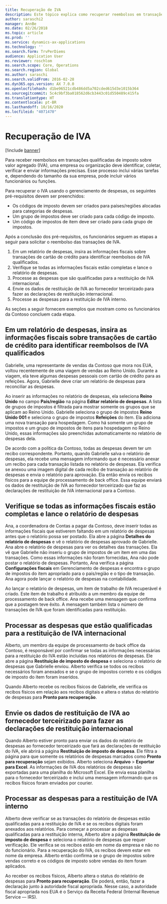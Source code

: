 ```yaml
---
title: Recuperação de IVA
description: Este tópico explica como recuperar reembolsos em transações de imposto sobre valor agregado (IVA).
author: saraschi2
manager: AnnBe
ms.date: 02/26/2018
ms.topic: article
ms.prod: ''
ms.service: dynamics-ax-applications
ms.technology: ''
ms.search.form: TrvPerDiems
audience: Application User
ms.reviewer: roschlom
ms.search.scope: Core, Operations
ms.search.region: Global
ms.author: saraschi
ms.search.validFrom: 2016-02-28
ms.dyn365.ops.version: AX 7.0.0
ms.openlocfilehash: d1be96521cdb486dd5a702cded615d3e1015b364
ms.sourcegitcommit: 5c4c9bf3ba018562d6cb3443c01d550489c415fa
ms.translationtype: HT
ms.contentlocale: pt-BR
ms.lasthandoff: 10/16/2020
ms.locfileid: "4071470"
---
```

# <a name="vat-recovery"></a>Recuperação de IVA 

[!include [banner](../includes/banner.md)]

Para receber reembolsos em transações qualificadas de imposto sobre valor agregado (IVA), uma empresa ou organização deve identificar, coletar, verificar e enviar informações precisas. Esse processo inclui várias tarefas e, dependendo do tamanho da sua empresa, pode incluir vários funcionários ou funções.

Para recuperar o IVA usando o gerenciamento de despesas, os seguintes pré-requisitos devem ser preenchidos:

- Os códigos de imposto devem ser criados para países/regiões alocadas para categorias de despesas.
- Um grupo de impostos deve ser criado para cada código de imposto.
- Um código de impostos de item deve ser criado para cada grupo de impostos.

Após a conclusão dos pré-requisitos, os funcionários seguem as etapas a seguir para solicitar o reembolso das transações de IVA.

1. Em um relatório de despesas, insira as informações fiscais sobre transações de cartão de crédito para identificar reembolsos de IVA qualificados.
2. Verifique se todas as informações fiscais estão completas e lance o relatório de despesas.
3. Processe as despesas que são qualificadas para a restituição de IVA internacional.
4. Envie os dados de restituição de IVA ao fornecedor terceirizado para fazer as declarações de restituição internacional.
5. Processe as despesas para a restituição de IVA interno.

As seções a seguir fornecem exemplos que mostram como os funcionários da Contoso concluem cada etapa.

## <a name="on-an-expense-report-enter-tax-information-about-credit-card-transactions-to-identify-eligible-vat-refunds"></a>Em um relatório de despesas, insira as informações fiscais sobre transações de cartão de crédito para identificar reembolsos de IVA qualificados

Gabrielle, uma representante de vendas da Contoso que mora nos EUA, voltou recentemente de uma viagem de vendas ao Reino Unido. Durante a viagem, ela teve algumas despesas pessoais com cartão de crédito para as refeições. Agora, Gabrielle deve criar um relatório de despesas para reconciliar as despesas.

Ao inserir as informações no relatório de despesas, ela seleciona **Reino Unido** no campo **País/região** na página **Editar relatório de despesas**. A lista de grupos de impostos é filtrada para mostrar somente os grupos que se aplicam ao Reino Unido. Gabrielle seleciona o grupo de impostos **Reino Unido 001** e seleciona o grupo de impostos **Refeições** do item. Ela adiciona uma nova transação para hospedagem. Como há somente um grupo de impostos e um grupo de impostos de itens para hospedagem no Reino Unido, essas informações são preenchidas automaticamente no relatório de despesas dela.

De acordo com a política da Contoso, todas as despesas devem ter um recibo correspondente. Portanto, quando Gabrielle salva o relatório de despesas, ela recebe uma mensagem informando que é necessário anexar um recibo para cada transação listada no relatório de despesas. Ela verifica se anexou uma imagem digital de cada recibo de transação ao relatório de despesas e envia o relatório para aprovação. Ela então envia os recibos físicos para a equipe de processamento de back office. Essa equipe enviará os dados de restituição de IVA ao fornecedor terceirizado que faz as declarações de restituição de IVA internacional para a Contoso.

## <a name="make-sure-that-all-tax-information-is-complete-and-then-post-the-expense-report"></a>Verifique se todas as informações fiscais estão completas e lance o relatório de despesas

Ana, a coordenadora de Contas a pagar da Contoso, deve inserir todas as informações fiscais que estiverem faltando em um relatório de despesas antes que o relatório possa ser postado. Ela abre a página **Detalhes do relatório de despesas** e vê o relatório de despesas aprovado de Gabrielle. Ana abre o relatório de despesas para ver os detalhes das transações. Ela vê que Gabrielle não inseriu o grupo de impostos de um item em uma das transações. Como essas informações não foram fornecidas, Ana não pode postar o relatório de despesas. Portanto, Ana verifica a página **Configurações fiscais** em Gerenciamento de despesas e encontra o grupo de impostos do item apropriado para o país/região e o tipo de transação. Ana agora pode lançar o relatório de despesas na contabilidade.

Ao lançar o relatório de despesas, um item de trabalho de IVA recuperável é criado. Este item de trabalho é atribuído a um membro da equipe de processamento de back office. Ana recebe uma mensagem que confirma que a postagem teve êxito. A mensagem também lista o número de transações de IVA que foram identificadas para restituição.

## <a name="process-expenses-that-are-eligible-for-international-vat-recovery"></a>Processar as despesas que estão qualificadas para a restituição de IVA internacional

Alberto, um membro da equipe de processamento de back office da Contoso, é responsável por confirmar se todas as informações necessárias para a restituição do IVA estão incluídas nos relatórios de despesas. Ele abre a página **Restituição de imposto de despesa** e seleciona o relatório de despesas que Gabrielle enviou. Alberto verifica se todos os recibos necessários foram anexados e se o grupo de impostos correto e os códigos de imposto do item foram inseridos.

Quando Alberto recebe os recibos físicos de Gabrielle, ele verifica os recibos físicos em relação aos recibos digitais e altera o status do relatório de despesas para **Pronto para recuperação**.

## <a name="send-vat-recovery-data-to-the-third-party-vendor-to-file-international-recovery-returns"></a>Envie os dados de restituição de IVA ao fornecedor terceirizado para fazer as declarações de restituição internacional

Quando Alberto estiver pronto para enviar os dados do relatório de despesas ao fornecedor terceirizado que fará as declarações de restituição do IVA, ele abrirá a página **Restituição de imposto de despesa**. Ele filtra a página para que somente os relatórios de despesas marcados como **Pronto para recuperação** sejam exibidos. Alberto seleciona **Arquivo** &gt; **Exportar para Excel**. As informações de IVA dos relatórios de despesas são exportadas para uma planilha do Microsoft Excel. Ele envia essa planilha para o fornecedor terceirizado e inclui uma mensagem informando que os recibos físicos foram enviados por courier.

## <a name="process-expenses-for-domestic-vat-recovery"></a>Processar as despesas para a restituição de IVA interno

Alberto deve verificar se as transações do relatório de despesas estão qualificadas para a restituição de IVA e se os recibos digitais foram anexados aos relatórios. Para começar a processar as despesas qualificadas para a restituição interna, Alberto abre a página **Restituição de imposto de despesa** e seleciona o relatório de despesas que requer verificação. Ele verifica se os recibos estão em nome da empresa e não no do funcionário. Para a recuperação do IVA, os recibos devem estar em nome da empresa. Alberto então confirma se o grupo de impostos sobre vendas correto e os códigos de imposto sobre vendas do item foram aplicados.

Ao receber os recibos físicos, Alberto altera o status do relatório de despesas para **Pronto para recuperação**. Ele poderá, então, fazer a declaração junto à autoridade fiscal apropriada. Nesse caso, a autoridade fiscal apropriada nos EUA é o Serviço da Receita Federal (Internal Revenue Service — IRS).
